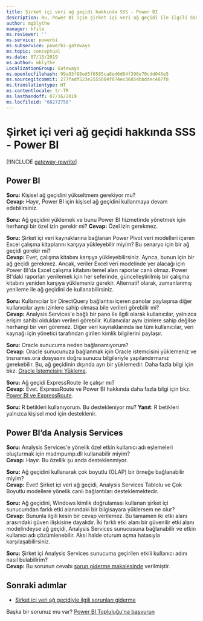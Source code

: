 ```yaml
---
title: Şirket içi veri ağ geçidi hakkında SSS - Power BI
description: Bu, Power BI için şirket içi veri ağ geçidi ile ilgili SSS bölümüdür. Power BI’da kullanılan ağ geçidi ile ilgili sıkça sorulan sorular, burada tek bir noktada toplanır.
author: mgblythe
manager: kfile
ms.reviewer: ''
ms.service: powerbi
ms.subservice: powerbi-gateways
ms.topic: conceptual
ms.date: 07/15/2019
ms.author: mblythe
LocalizationGroup: Gateways
ms.openlocfilehash: 99a03f88ed5f6585ca8ed6d64f396e70cdd046e5
ms.sourcegitcommit: 277fadf523e2555004f074ec36054bbddec407f8
ms.translationtype: HT
ms.contentlocale: tr-TR
ms.lasthandoff: 07/16/2019
ms.locfileid: "68272758"
---
```

# <a name="on-premises-data-gateway-faq---power-bi"></a>Şirket içi veri ağ geçidi hakkında SSS - Power BI

[!INCLUDE [gateway-rewrite](includes/gateway-rewrite.md)]

## <a name="power-bi"></a>Power BI

**Soru:** Kişisel ağ geçidini yükseltmem gerekiyor mu?  
**Cevap:** Hayır, Power BI için kişisel ağ geçidini kullanmaya devam edebilirsiniz.

**Soru:** Ağ geçidini yüklemek ve bunu Power BI hizmetinde yönetmek için herhangi bir özel izin gerekir mi?
**Cevap:** Özel izin gerekmez.

**Soru:** Şirket içi veri kaynaklarına bağlanan Power Pivot veri modelleri içeren Excel çalışma kitaplarını karşıya yükleyebilir miyim? Bu senaryo için bir ağ geçidi gerekir mi?  
**Cevap:** Evet, çalışma kitabını karşıya yükleyebilirsiniz. Ayrıca, bunun için bir ağ geçidi gerekmez. Ancak, veriler Excel veri modelinde yer alacağı için Power BI'da Excel çalışma kitabını temel alan raporlar canlı olmaz. Power BI'daki raporları yenilemek için her seferinde, güncelleştirilmiş bir çalışma kitabını yeniden karşıya yüklemeniz gerekir. Alternatif olarak, zamanlanmış yenileme ile ağ geçidini de kullanabilirsiniz.

**Soru:** Kullanıcılar bir DirectQuery bağlantısı içeren panolar paylaşırsa diğer kullanıcılar aynı izinlere sahip olmasa bile verileri görebilir mi?  
**Cevap:** Analysis Services'e bağlı bir pano ile ilgili olarak kullanıcılar, yalnızca erişim sahibi oldukları verileri görebilir. Kullanıcılar aynı izinlere sahip değilse herhangi bir veri göremez. Diğer veri kaynaklarında ise tüm kullanıcılar, veri kaynağı için yönetici tarafından girilen kimlik bilgilerini paylaşır.

**Soru:** Oracle sunucuma neden bağlanamıyorum?  
**Cevap:** Oracle sunucunuza bağlanmak için Oracle istemcisini yüklemeniz ve tnsnames.ora dosyasını doğru sunucu bilgileriyle yapılandırmanız gerekebilir. Bu, ağ geçidinin dışında ayrı bir yüklemedir. Daha fazla bilgi için bkz. [Oracle İstemcisini Yükleme](service-gateway-onprem-manage-oracle.md#installing-the-oracle-client).

**Soru:** Ağ geçidi ExpressRoute ile çalışır mı?  
**Cevap:** Evet. ExpressRoute ve Power BI hakkında daha fazla bilgi için bkz. [Power BI ve ExpressRoute](service-admin-power-bi-expressroute.md).

**Soru:** R betikleri kullanıyorum. Bu destekleniyor mu?
**Yanıt**: R betikleri yalnızca kişisel mod için desteklenir.

## <a name="analysis-services-in-power-bi"></a>Power BI’da Analysis Services

**Soru:** Analysis Services'e yönelik özel etkin kullanıcı adı eşlemeleri oluşturmak için msdmpump.dll kullanabilir miyim?  
**Cevap:** Hayır. Bu özellik şu anda desteklenmiyor.

**Soru:** Ağ geçidini kullanarak çok boyutlu (OLAP) bir örneğe bağlanabilir miyim?  
**Cevap:** Evet! Şirket içi veri ağ geçidi, Analysis Services Tablolu ve Çok Boyutlu modellere yönelik canlı bağlantıları desteklemektedir.

**Soru:** Ağ geçidini, Windows kimlik doğrulaması kullanan şirket içi sunucumdan farklı etki alanındaki bir bilgisayara yüklersem ne olur?  
**Cevap:** Bununla ilgili kesin bir cevap verilemez. Bu tamamen iki etki alanı arasındaki güven ilişkisine dayalıdır. İki farklı etki alanı bir güvenilir etki alanı modelindeyse ağ geçidi, Analysis Services sunucusuna bağlanabilir ve etkin kullanıcı adı çözümlenebilir. Aksi halde oturum açma hatasıyla karşılaşabilirsiniz.

**Soru:** Şirket içi Analysis Services sunucuma geçirilen etkili kullanıcı adını nasıl bulabilirim?  
**Cevap:** Bu sorunun cevabı [sorun giderme makalesinde](service-gateway-onprem-tshoot.md) verilmiştir.

## <a name="next-steps"></a>Sonraki adımlar

* [Şirket içi veri ağ geçidiyle ilgili sorunları giderme](/data-integration/gateway/service-gateway-tshoot)

Başka bir sorunuz mu var? [Power BI Topluluğu'na başvurun](http://community.powerbi.com/)

